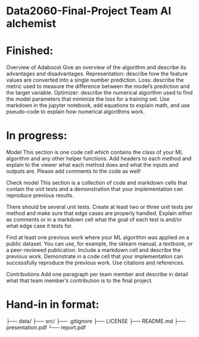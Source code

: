 # Data2060-Final-Project Team AI alchemist



# Finished: 
Overview of Adaboost
Give an overview of the algorithm and describe its advantages and disadvantages.
Representation: describe how the feature values are converted into a single number prediction.
Loss: describe the metric used to measure the difference between the model’s prediction and the target variable.
Optimizer: describe the numerical algorithm used to find the model parameters that minimize the loss for a training set.
Use markdown in the jupyter notebook, add equations to explain math, and use pseudo-code to explain how numerical algorithms work.

# In progress:
Model
This section is one code cell which contains the class of your ML algorithm and any other helper functions. Add headers to each method and explain to the viewer what each method does and what the inputs and outputs are. Please add comments to the code as well! 

Check model
This section is a collection of code and markdown cells that contain the unit tests and a demonstration that your implementation can reproduce previous results. 

There should be several unit tests. Create at least two or three unit tests per method and make sure that edge cases are properly handled. Explain either as comments or in a markdown cell what the goal of each test is and/or what edge case it tests for.

Find at least one previous work where your ML algorithm was applied on a public dataset. You can use, for example, the sklearn manual, a textbook, or a peer-reviewed publication. Include a markdown cell and describe the previous work. Demonstrate in a code cell that your implementation can successfully reproduce the previous work. Use citations and references. 

Contributions
Add one paragraph per team member and describe in detail what that team member’s contribution is to the final project. 

# Hand-in in format:
├── data/
├── src/
├── .gitignore
├── LICENSE
├── README.md
├── presentation.pdf
└── report.pdf

